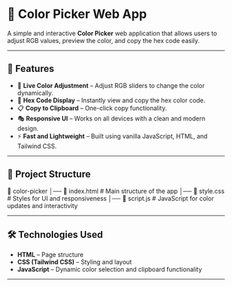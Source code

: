 # 🎨 Color Picker Web App

A simple and interactive **Color Picker** web application that allows users to adjust RGB values, preview the color, and copy the hex code easily.

---

## 🌟 Features
- 🎨 **Live Color Adjustment** – Adjust RGB sliders to change the color dynamically.
- 🔢 **Hex Code Display** – Instantly view and copy the hex color code.
- 📋 **Copy to Clipboard** – One-click copy functionality.
- 🎭 **Responsive UI** – Works on all devices with a clean and modern design.
- ⚡ **Fast and Lightweight** – Built using vanilla JavaScript, HTML, and Tailwind CSS.

---

## 📁 Project Structure

📂 color-picker │── 📄 index.html # Main structure of the app │── 🎨 style.css # Styles for UI and responsiveness │── 📝 script.js # JavaScript for color updates and interactivity


---

## 🛠 Technologies Used
- **HTML** – Page structure
- **CSS (Tailwind CSS)** – Styling and layout
- **JavaScript** – Dynamic color selection and clipboard functionality

---


